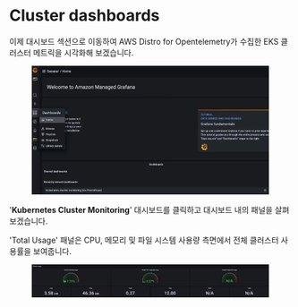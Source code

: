 # Cluster dashboards

이제 대시보드 섹션으로 이동하여 AWS Distro for Opentelemetry가 수집한 EKS 클러스터 메트릭을 시각화해 보겠습니다.

<figure><img src="../../.gitbook/assets/image (1) (1) (1).png" alt=""><figcaption></figcaption></figure>

'**Kubernetes Cluster Monitoring**' 대시보드를 클릭하고 대시보드 내의 패널을 살펴보겠습니다.

'Total Usage' 패널은 CPU, 메모리 및 파일 시스템 사용량 측면에서 전체 클러스터 사용률을 보여줍니다.

<figure><img src="../../.gitbook/assets/image (2) (1) (1).png" alt=""><figcaption></figcaption></figure>

